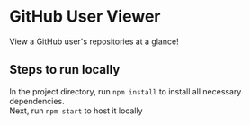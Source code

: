 # GitHub User Viewer
View a GitHub user's repositories at a glance!

## Steps to run locally

In the project directory, run `npm install` to install all necessary dependencies.\
Next, run `npm start` to host it locally 
